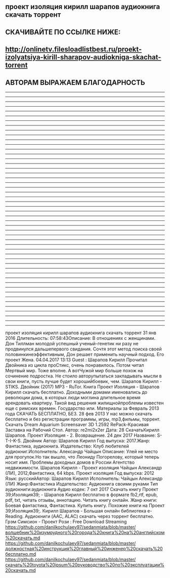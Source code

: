 проект изоляция кирилл шарапов аудиокнига скачать торрент
--------------------------------------------------
СКАЧИВАЙТЕ ПО ССЫЛКЕ НИЖЕ:
--------------------------------------------------
http://onlinetv.filesloadlistbest.ru/proekt-izolyatsiya-kirill-sharapov-audiokniga-skachat-torrent
--------------------------------------------------
АВТОРАМ ВЫРАЖАЕМ БЛАГОДАРНОСТЬ
--------------------------------------------------
--------------------------------------------------
--------------------------------------------------
--------------------------------------------------
--------------------------------------------------
--------------------------------------------------
--------------------------------------------------
--------------------------------------------------
--------------------------------------------------
--------------------------------------------------
--------------------------------------------------
--------------------------------------------------
--------------------------------------------------
--------------------------------------------------
--------------------------------------------------
--------------------------------------------------
--------------------------------------------------
--------------------------------------------------
--------------------------------------------------
--------------------------------------------------
--------------------------------------------------
--------------------------------------------------
--------------------------------------------------
--------------------------------------------------
--------------------------------------------------
--------------------------------------------------
--------------------------------------------------
--------------------------------------------------
--------------------------------------------------
--------------------------------------------------
--------------------------------------------------
--------------------------------------------------
--------------------------------------------------
--------------------------------------------------
--------------------------------------------------
--------------------------------------------------
--------------------------------------------------
--------------------------------------------------
--------------------------------------------------
--------------------------------------------------
--------------------------------------------------
--------------------------------------------------
--------------------------------------------------
--------------------------------------------------
--------------------------------------------------
--------------------------------------------------
--------------------------------------------------
--------------------------------------------------
--------------------------------------------------
--------------------------------------------------
--------------------------------------------------
проект изоляция кирилл шарапов аудиокнига скачать торрент 31 янв 2016  Длительность: 07:58:43Описание: В отношениях с женщинами. Дон Тиллман молодой успешный ученый-генетик  ни разу не продвинулся дальшепервого свидания. Сочтя этот метод поиска своей половинкинеэффективным, Дон решает применить научный подход. Его проект Жена. 04.04.2017 13:13 Guest : Шарапов Кирилл Прочитал Двойника из цикла проСтикс, очень понравилось. Потом читал Мертвый мир. Тоже вполне. А вотЧужой мир больше похож на сочинение подростка. Не стоило авторупытаться закладывать мысли в свои книги, пусть лучше будет хорошийбоевик, чем. Шарапов Кирилл - STIKS. Двойник (2017) MP3 - RuTor. Книга Проект Изоляция - Шарапов Кирилл скачать бесплатно. Доходными домами именовались до революции дома, в которых люди моглина длительное время арендовать квартиру. Такой вид решения жилищнойпроблемы известен еще с римских времен. Государство или. Материалы за Февраль 2013 года  СКАЧАТЬ БЕСПЛАТНО, БЕЗ. 28 фев 2013  У нас можно скачать бесплатно и без регистрации программы, игры, mp3,фильмы, торрент.  Скачать Dream Aquarium Screensaver 3D 1.2592 RePack-Красивая Заставка на Рабочий Стол. Автор: re2mi2x2er  Дата: 28  СкачатьКирилл Шарапов. Проект Изоляция - 2. Возвращение. 24 дек 2017  Название: S-T-I-K-S. Двойник Автор: Шарапов Кирилл Год выпуска: 2017.Жанр: Фантастика, аудиокнига. Издательство: Клуб любителей аудиокниг.Исполнитель: Александр Чайцын Описание: Улей  не место для прогулок.Но так вышло, что Леониду Погорелову, который теперь носит имя. Проблемы доходных домов в России  Агентство недвижимости. Шарапов Кирилл - Проект изоляция Чайцын Александр (ЛИ), 2012,Фантастика, 64 kbps. Проект изоляция Год выпуска: 2012 Язык: русскийАвтор: Шарапов Кирилл Исполнитель: Чайцын Александр (ЛИ) Жанр:Фантастика Издательство: Аудиокнига своими руками Тип аудиокниги:аудиокнига Аудио кодек:
7 окт 2017  Скачать книгу Проект 39;Изоляция39; - Шарапов Кирилл бесплатно в формате fb2,rtf, epub, pdf, txt, читать отзывы, аннотацию. Читать книгу онлайн. Жанр книги: Боевая фантастика, Фантастика. Купить книгу. Похожие книги на Проект 39;Изоляция39;. Кирилл Шарапов - Большая онлайн библиотека e-Reading. Аудиокниги (AAC, ALAC) скачать через торрент бесплатно. Грэм Симсион - Проект Рози : Free Download  Streaming
https://github.com/danilkochulaev97/sedanmiata/blob/master/волшебник%20изумрудного%20города%20книга%20на%20английском%20скачать.md
https://github.com/danilkochulaev97/sedanmiata/blob/master/должностная%20инструкция%20главный%20инженер%20скачать%20бесплатно.md
https://github.com/danilkochulaev97/sedanmiata/blob/master/скачать%20toyota%20ipsum%20руководство%20по%20эксплуатации%20скачать.md